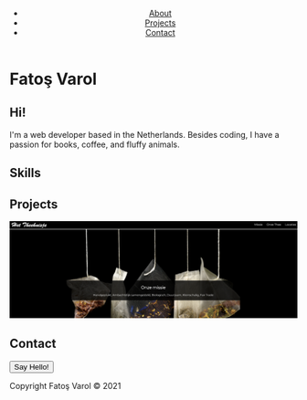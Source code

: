 <!DOCTYPE html>
<html lang="en">
  <head>
    <script
      src="https://kit.fontawesome.com/6eabb754ab.js"
      crossorigin="anonymous"
    ></script>
    <link rel="stylesheet" href="main.css" />
    <meta charset="UTF-8" />
    <meta http-equiv="X-UA-Compatible" content="IE=edge" />
    <meta name="viewport" content="width=device-width, initial-scale=1.0" />
    <title>Portfolio</title>
  </head>
  <body>
    <header>
      <nav>
        <ul>
          <li><a href="#about">About</a></li>
          <li><a href="#projects">Projects</a></li>
          <li><a href="#contact">Contact</a></li>
        </ul>
      </nav>
    </header>
    <div class="containerPage" id="about">
      <div class="title">
        <h1>Fatoş Varol</h1>
      </div>
      <div class="aboutskills">
        <div class="about">
          <h2>Hi!</h2>
          <p>
            I'm a web developer based in the Netherlands. Besides coding, I have
            a passion for books, coffee, and fluffy animals.
          </p>
        </div>
        <div class="skills">
          <h2>Skills</h2>
          <p>
            <i class="fab fa-html5 fa-3x"></i>
            <i class="fab fa-css3-alt fa-3x"></i>
            <i class="fab fa-sass fa-3x"></i>
          </p>
        </div>
      </div>
      <div class="projects" id="projects">
        <h2>Projects</h2>
        <div class="projectGrid">
          <a href="https://codepen.io/ftsvrl/pen/mdwqeVV" target="_blank">
            <img src="Het Theehuisje.png"
          /></a>
        </div>
      </div>
      <div class="contact" id="contact">
        <h2>Contact</h2>
        <a href="mailto:ftsvarol@gmail.com">
          <button class="button" type="button">Say Hello!</button>
        </a>
      </div>
    </div>
    <footer>
      <p>Copyright Fatoş Varol © 2021</p>
    </footer>

  </body>
</html>
